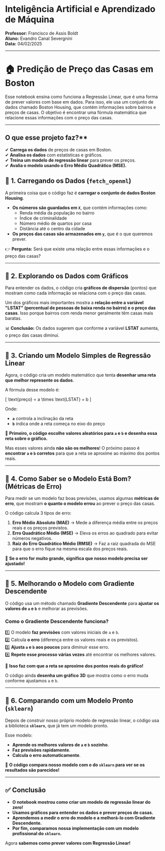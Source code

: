 # **Inteligência Artificial e Aprendizado de Máquina**   
**Professor:** Francisco de Assis Boldt  
**Aluno:** Evandro Canal Severgnini  
**Data:** 04/02/2025  

---

# **🏠 Predição de Preço das Casas em Boston**

Esse notebook ensina como funciona a Regressão Linear, que é uma forma de prever valores com base em dados. Para isso, ele usa um conjunto de dados chamado Boston Housing, que contém informações sobre bairros e preços de casas. O objetivo é encontrar uma fórmula matemática que relacione essas informações com o preço das casas.

---

## O que esse projeto faz?**
✔ **Carrega os dados** de preços de casas em Boston.  
✔ **Analisa os dados** com estatísticas e gráficos.  
✔ **Treina um modelo de regressão linear** para prever os preços.  
✔ **Avalia o modelo usando o Erro Médio Quadrático (MSE).**  

## **🔹 1. Carregando os Dados  (`fetch_openml`)**  
A primeira coisa que o código faz é **carregar o conjunto de dados Boston Housing**.  

- **Os números são guardados em `X`**, que contém informações como:  
  - Renda média da população no bairro  
  - Índice de criminalidade  
  - Número médio de quartos por casa  
  - Distância até o centro da cidade  
- **Os preços das casas são armazenados em `y`**, que é o que queremos prever.  

👉 **Pergunta:** Será que existe uma relação entre essas informações e o preço das casas?   

---

## **🔹 2. Explorando os Dados com Gráficos**  
Para entender os dados, o código cria **gráficos de dispersão** (pontos) que mostram como cada informação se relaciona com o preço das casas.  

Um dos gráficos mais importantes mostra a **relação entre a variável "LSTAT" (percentual de pessoas de baixa renda no bairro) e o preço das casas**. Isso porque bairros com renda menor geralmente têm casas mais baratas.  

📊 **Conclusão:** Os dados sugerem que conforme a variável **LSTAT** aumenta, o preço das casas diminui.  

---

## **🔹 3. Criando um Modelo Simples de Regressão Linear**  
Agora, o código cria um modelo matemático que tenta **desenhar uma reta que melhor represente os dados**.  

A fórmula desse modelo é:  

\[
\text{preço} = a \times \text{LSTAT} + b
\]

Onde:  
- **`a`** controla a inclinação da reta  
- **`b`** indica onde a reta começa no eixo do preço  

📌 **Primeiro, o código escolhe valores aleatórios para `a` e `b` e desenha essa reta sobre o gráfico.**  

Mas esses valores ainda **não são os melhores**! O próximo passo é **encontrar `a` e `b` corretos** para que a reta se aproxime ao máximo dos pontos reais.  

---

## **🔹 4. Como Saber se o Modelo Está Bom? (Métricas de Erro)**  
Para medir se um modelo faz boas previsões, usamos algumas **métricas de erro**, que mostram **o quanto o modelo errou** ao prever o preço das casas.  

O código calcula 3 tipos de erro:  

1. **Erro Médio Absoluto (MAE)** → Mede a diferença média entre os preços reais e os preços previstos.  
2. **Erro Quadrático Médio (MSE)** → Eleva os erros ao quadrado para evitar números negativos.  
3. **Raiz do Erro Quadrático Médio (RMSE)** → Faz a raiz quadrada do MSE para que o erro fique na mesma escala dos preços reais.  

📌 **Se o erro for muito grande, significa que nosso modelo precisa ser ajustado!**  

---

## **🔹 5. Melhorando o Modelo com Gradiente Descendente**  
O código usa um método chamado **Gradiente Descendente** para **ajustar os valores de `a` e `b`** e melhorar as previsões.  

### **Como o Gradiente Descendente funciona?**  
1️⃣ O modelo **faz previsões** com valores iniciais de `a` e `b`.  
2️⃣ Calcula **o erro** (diferença entre os valores reais e os previstos).  
3️⃣ **Ajusta `a` e `b` aos poucos** para diminuir esse erro.  
4️⃣ **Repete esse processo várias vezes** até encontrar os melhores valores.  

📌 **Isso faz com que a reta se aproxime dos pontos reais do gráfico!**  

O código ainda **desenha um gráfico 3D** que mostra como o erro muda conforme ajustamos `a` e `b`.  

---

## **🔹 6. Comparando com um Modelo Pronto (`sklearn`)**  
Depois de construir nosso próprio modelo de regressão linear, o código usa a biblioteca **`sklearn`**, que já tem um modelo pronto.  

Esse modelo:  
- **Aprende os melhores valores de `a` e `b` sozinho**.  
- **Faz previsões rapidamente**.  
- **Calcula o erro automaticamente**.  

📌 **O código compara nosso modelo com o do `sklearn` para ver se os resultados são parecidos!**  

---

## **✅ Conclusão**
- **O notebook mostrou como criar um modelo de regressão linear do zero!**  
- **Usamos gráficos para entender os dados e prever preços de casas.**  
- **Aprendemos a medir o erro do modelo e a melhorá-lo com Gradiente Descendente.**  
- **Por fim, comparamos nossa implementação com um modelo profissional do `sklearn`.**  

Agora **sabemos como prever valores com Regressão Linear!** 
